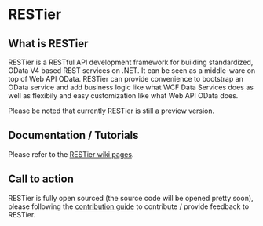 RESTier
===============

## What is RESTier
RESTier is a RESTful API development framework for building standardized, OData V4 based REST services on .NET. It can be seen as a middle-ware on top of Web API OData. RESTier can provide convenience to bootstrap an OData service and add business logic like what WCF Data Services does as well as flexibily and easy customization like what Web API OData does.

Please be noted that currently RESTier is still a preview version.

## Documentation / Tutorials

Please refer to the [RESTier wiki pages](https://github.com/OData/RESTier/wiki).

## Call to action

RESTier is fully open sourced (the source code will be opened pretty soon), please following the [contribution guide](https://github.com/OData/RESTier/wiki/Contribute-to-RESTier) to contribute / provide feedback to RESTier. 
